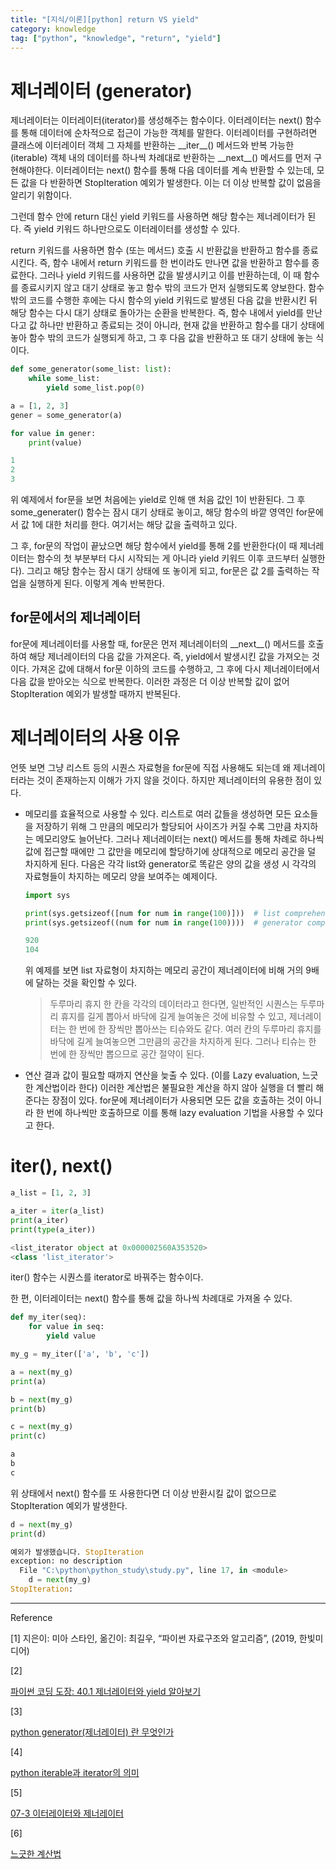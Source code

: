 ```yaml
---
title: "[지식/이론][python] return VS yield"
category: knowledge
tag: ["python", "knowledge", "return", "yield"]
---
```


# 제너레이터 (generator)

제너레이터는 이터레이터(iterator)를 생성해주는 함수이다. 이터레이터는 next() 함수를 통해 데이터에 순차적으로 접근이 가능한 객체를 말한다. 이터레이터를 구현하려면 클래스에 이터레이터 객체 그 자체를 반환하는 \_\_iter\_\_() 메서드와 반복 가능한(iterable) 객체 내의 데이터를 하나씩 차례대로 반환하는 \_\_next\_\_() 메서드를 먼저 구현해야한다. 이터레이터는 next() 함수를 통해 다음 데이터를 계속 반환할 수 있는데, 모든 값을 다 반환하면 StopIteration 예외가 발생한다. 이는 더 이상 반복할 값이 없음을 알리기 위함이다.

그런데 함수 안에 return 대신 yield 키워드를 사용하면 해당 함수는 제너레이터가 된다. 즉 yield 키워드 하나만으로도 이터레이터를 생성할 수 있다. 

return 키워드를 사용하면 함수 (또는 메서드) 호출 시 반환값을 반환하고 함수를 종료시킨다. 즉, 함수 내에서 return 키워드를 한 번이라도 만나면 값을 반환하고 함수를 종료한다. 그러나 yield 키워드를 사용하면 값을 발생시키고 이를 반환하는데, 이 때 함수를 종료시키지 않고 대기 상태로 놓고 함수 밖의 코드가 먼저 실행되도록 양보한다. 함수 밖의 코드를 수행한 후에는 다시 함수의 yield 키워드로 발생된 다음 값을 반환시킨 뒤 해당 함수는 다시 대기 상태로 돌아가는 순환을 반복한다. 즉, 함수 내에서 yield를 만난다고 값 하나만 반환하고 종료되는 것이 아니라, 현재 값을 반환하고 함수를 대기 상태에 놓아 함수 밖의 코드가 실행되게 하고, 그 후 다음 값을 반환하고 또 대기 상태에 놓는 식이다. 

```python
def some_generator(some_list: list):
    while some_list:
        yield some_list.pop(0)

a = [1, 2, 3]
gener = some_generator(a)

for value in gener:
    print(value)
```

```python
1
2
3
```

위 예제에서 for문을 보면 처음에는 yield로 인해 맨 처음 값인 1이 반환된다. 그 후 some_generater() 함수는 잠시 대기 상태로 놓이고, 해당 함수의 바깥 영역인 for문에서 값 1에 대한 처리를 한다. 여기서는 해당 값을 출력하고 있다. 

그 후, for문의 작업이 끝났으면 해당 함수에서 yield를 통해 2를 반환한다(이 때 제너레이터는 함수의 첫 부분부터 다시 시작되는 게 아니라 yield 키워드 이후 코드부터 실행한다). 그리고 해당 함수는 잠시 대기 상태에 또 놓이게 되고, for문은 값 2를 출력하는 작업을 실행하게 된다. 이렇게 계속 반복한다. 

## for문에서의 제너레이터

for문에 제너레이터를 사용할 때, for문은 먼저 제너레이터의 \_\_next\_\_() 메서드를 호출하여 해당 제너레이터의 다음 값을 가져온다. 즉, yield에서 발생시킨 값을 가져오는 것이다. 가져온 값에 대해서 for문 이하의 코드를 수행하고, 그 후에 다시 제너레이터에서 다음 값을 받아오는 식으로 반복한다. 이러한 과정은 더 이상 반복할 값이 없어 StopIteration 예외가 발생할 때까지 반복된다. 

# 제너레이터의 사용 이유

언뜻 보면 그냥 리스트 등의 시퀀스 자료형을 for문에 직접 사용해도 되는데 왜 제너레이터라는 것이 존재하는지 이해가 가지 않을 것이다. 하지만 제너레이터의 유용한 점이 있다.

- 메모리를 효율적으로 사용할 수 있다. 리스트로 여러 값들을 생성하면 모든 요소들을 저장하기 위해 그 만큼의 메모리가 할당되어 사이즈가 커질 수록 그만큼 차지하는 메모리양도 늘어난다. 그러나 제너레이터는 next() 메서드를 통해 차례로 하나씩 값에 접근할 때에만 그 값만을 메모리에 할당하기에 상대적으로 메모리 공간을 덜 차지하게 된다. 
다음은 각각 list와 generator로 똑같은 양의 값을 생성 시 각각의 자료형들이 차지하는 메모리 양을 보여주는 예제이다.
    
    ```python
    import sys
    
    print(sys.getsizeof([num for num in range(100)]))  # list comprehension
    print(sys.getsizeof((num for num in range(100))))  # generator comprehension
    ```
    
    ```python
    920
    104
    ```
    
    위 예제를 보면 list 자료형이 차지하는 메모리 공간이 제너레이터에 비해 거의 9배에 달하는 것을 확인할 수 있다. 
    
    > 두루마리 휴지 한 칸을 각각의 데이터라고 한다면, 일반적인 시퀀스는 두루마리 휴지를 길게 뽑아서 바닥에 길게 늘여놓은 것에 비유할 수 있고, 제너레이터는 한 번에 한 장씩만 뽑아쓰는 티슈와도 같다. 여러 칸의 두루마리 휴지를 바닥에 길게 늘여놓으면 그만큼의 공간을 차지하게 된다. 그러나 티슈는 한 번에 한 장씩만 뽑으므로 공간 절약이 된다.
    > 
    
- 연산 결과 값이 필요할 때까지 연산을 늦출 수 있다. (이를 Lazy evaluation, 느긋한 계산법이라 한다) 이러한 계산법은 불필요한 계산을 하지 않아 실행을 더 빨리 해준다는 장점이 있다. for문에 제너레이터가 사용되면 모든 값을 호출하는 것이 아니라 한 번에 하나씩만 호출하므로 이를 통해 lazy evaluation 기법을 사용할 수 있다고 한다.

# iter(), next()

```python
a_list = [1, 2, 3]

a_iter = iter(a_list)
print(a_iter)
print(type(a_iter))
```

```python
<list_iterator object at 0x000002560A353520>
<class 'list_iterator'>
```

iter() 함수는 시퀀스를 iterator로 바꿔주는 함수이다. 

한 편, 이터레이터는 next() 함수를 통해 값을 하나씩 차례대로 가져올 수 있다. 

```python
def my_iter(seq):
    for value in seq:
        yield value

my_g = my_iter(['a', 'b', 'c'])

a = next(my_g)
print(a)

b = next(my_g)
print(b)

c = next(my_g)
print(c)
```

```python
a
b
c
```

위 상태에서 next() 함수를 또 사용한다면 더 이상 반환시킬 값이 없으므로 StopIteration 예외가 발생한다.

```python
d = next(my_g)
print(d)
```

```python
예외가 발생했습니다. StopIteration
exception: no description
  File "C:\python\python_study\study.py", line 17, in <module>
    d = next(my_g)
StopIteration:
```

---

Reference

[1] 지은이: 미아 스타인, 옮긴이: 최길우, “파이썬 자료구조와 알고리즘”, (2019, 한빛미디어)

[2]

[파이썬 코딩 도장: 40.1 제너레이터와 yield 알아보기](https://dojang.io/mod/page/view.php?id=2412)

[3]

[python generator(제너레이터) 란 무엇인가](https://bluese05.tistory.com/56)

[4]

[python iterable과 iterator의 의미](https://bluese05.tistory.com/55)

[5]

[07-3 이터레이터와 제너레이터](https://wikidocs.net/184211)

[6]

[느긋한 계산법](https://ko.wikipedia.org/wiki/느긋한_계산법)